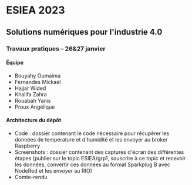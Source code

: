 # ESIEA 2023
## Solutions numériques pour l'industrie 4.0
### Travaux pratiques – 26&27 janvier

#### Équipe

- Bouyahy Oumaima
- Fernandes Mickael
- Hajjar Wided
- Khalifa Zahra
- Rouabah Yanis
- Proux Angélique

#### Architecture du dépôt

- Code : dossier contenant le code nécessaire pour récupérer les données de température et d'humidité et les envoyer au broker Raspberry
- Screenshots : dossier contenant des captures d'écran des différentes étapes (publier sur le topic ESIEA/grp1, souscrire à ce topic et recevoir les données, convertir ces données au format Sparkplug B avec NodeRed et les envoyer au RIO)
- Comte-rendu
